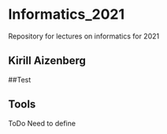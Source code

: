 # Informatics_2021

Repository for lectures on informatics for 2021
## Kirill Aizenberg

##Test

## Tools

ToDo Need to define